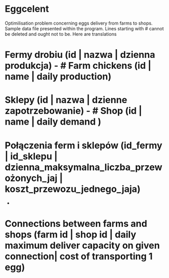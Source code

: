 # Eggcelent
Optimilisation problem concerning eggs delivery from farms to shops.
Sample data file presented within the program.
Lines starting with # cannot be deleted and ought not to be.
Here are translations
# Fermy drobiu (id | nazwa | dzienna produkcja) - # Farm chickens (id | name | daily production)

# Sklepy (id | nazwa | dzienne zapotrzebowanie) - # Shop (id | name | daily demand )

# Połączenia ferm i sklepów (id_fermy | id_sklepu | dzienna_maksymalna_liczba_przewożonych_jaj | koszt_przewozu_jednego_jaja)
 -
# Connections between farms and shops  (farm id | shop id | daily maximum deliver capacity on given connection| cost of transporting 1 egg)

